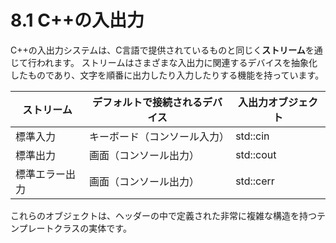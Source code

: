 # 8.1 C++の入出力

C++の入出力システムは、C言語で提供されているものと同じく**ストリーム**を通じて行われます。
ストリームはさまざまな入出力に関連するデバイスを抽象化したものであり、文字を順番に出力したり入力したりする機能を持っています。


| ストリーム | デフォルトで接続されるデバイス | 入出力オブジェクト |
| ---- | ---- | ---- |
| 標準入力 | キーボード（コンソール入力） | std::cin |
| 標準出力 | 画面（コンソール出力） | std::cout |
| 標準エラー出力 | 画面（コンソール出力） | std::cerr | 

これらのオブジェクトは、<iostream>ヘッダーの中で定義された非常に複雑な構造を持つテンプレートクラスの実体です。

